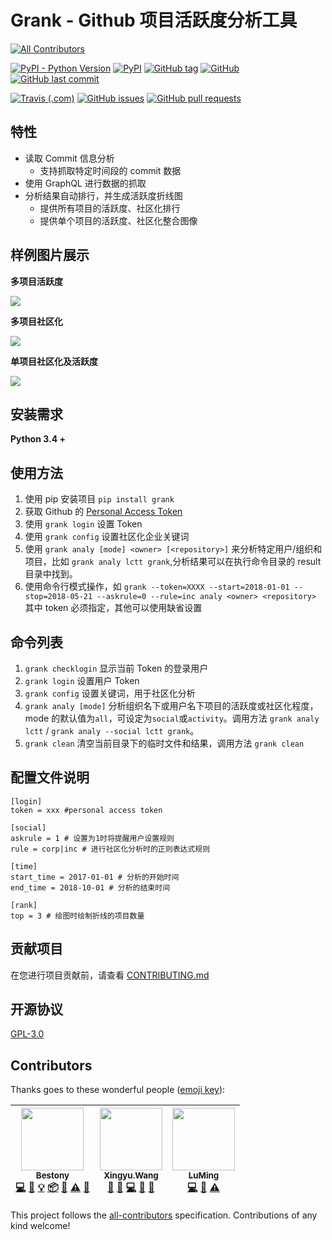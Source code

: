 # Grank -  Github 项目活跃度分析工具
[![All Contributors](https://img.shields.io/badge/all_contributors-3-orange.svg?style=flat-square)](#contributors)

[![PyPI - Python Version](https://img.shields.io/pypi/pyversions/grank.svg?style=flat-square)](https://pypi.org/project/Grank/) [![PyPI](https://img.shields.io/pypi/v/grank.svg?style=flat-square)](https://pypi.org/project/Grank/) [![GitHub tag](https://img.shields.io/github/tag/lctt/grank.svg?style=flat-square)](https://github.com/lctt/grank/) [![GitHub](https://img.shields.io/github/license/lctt/grank.svg?style=flat-square)](https://github.com/lctt/grank/) [![GitHub last commit](https://img.shields.io/github/last-commit/lctt/grank.svg?style=flat-square)](https://github.com/lctt/grank/)

[![Travis (.com)](https://img.shields.io/travis/com/LCTT/Grank.svg?style=flat-square)](https://travis-ci.com/LCTT/Grank)
[![GitHub issues](https://img.shields.io/github/issues/lctt/grank.svg?style=flat-square)](https://github.com/lctt/grank/)
[![GitHub pull requests](https://img.shields.io/github/issues-pr/lctt/grank.svg?style=flat-square)](https://github.com/lctt/grank/)


## 特性

- 读取 Commit 信息分析
  - 支持抓取特定时间段的 commit 数据
- 使用 GraphQL 进行数据的抓取
- 分析结果自动排行，并生成活跃度折线图
  - 提供所有项目的活跃度、社区化排行
  - 提供单个项目的活跃度、社区化整合图像

## 样例图片展示

**多项目活跃度**

![](https://postimg.aliavv.com/newmbp/3xexn.jpg)

**多项目社区化**

![](https://postimg.aliavv.com/newmbp/f2fce.jpg)

**单项目社区化及活跃度**

![](https://postimg.aliavv.com/newmbp/ebrrr.jpg)


## 安装需求

**Python 3.4 +**

## 使用方法

1. 使用 pip 安装项目 `pip install grank`
2. 获取 Github 的 [Personal Access Token](https://github.com/settings/tokens)
3. 使用 `grank login` 设置 Token
4. 使用 `grank config` 设置社区化企业关键词
5. 使用 `grank analy [mode] <owner> [<repository>]` 来分析特定用户/组织和项目，比如 `grank analy lctt grank`,分析结果可以在执行命令目录的 result 目录中找到。
6. 使用命令行模式操作，如 `grank --token=XXXX --start=2018-01-01 --stop=2018-05-21 --askrule=0 --rule=inc analy <owner> <repository>` 其中 token 必须指定，其他可以使用缺省设置

## 命令列表

1. `grank checklogin` 显示当前 Token 的登录用户
2. `grank login` 设置用户 Token
3. `grank config` 设置关键词，用于社区化分析
4. `grank analy [mode]` 分析组织名下或用户名下项目的活跃度或社区化程度，mode 的默认值为`all`，可设定为`social`或`activity`。调用方法 `grank analy lctt` / `grank analy --social lctt grank`。
5. `grank clean` 清空当前目录下的临时文件和结果，调用方法 `grank clean`

## 配置文件说明

```
[login]
token = xxx #personal access token

[social]
askrule = 1 # 设置为1时将提醒用户设置规则
rule = corp|inc # 进行社区化分析时的正则表达式规则

[time]
start_time = 2017-01-01 # 分析的开始时间
end_time = 2018-10-01 # 分析的结束时间

[rank]
top = 3 # 绘图时绘制折线的项目数量
```

## 贡献项目

在您进行项目贡献前，请查看 [CONTRIBUTING.md](CONTRIBUTING.md)

## 开源协议

[GPL-3.0](LICENSE)

## Contributors

Thanks goes to these wonderful people ([emoji key](https://github.com/kentcdodds/all-contributors#emoji-key)):

<!-- ALL-CONTRIBUTORS-LIST:START - Do not remove or modify this section -->
<!-- prettier-ignore -->
| [<img src="https://avatars1.githubusercontent.com/u/13283837?v=4" width="100px;"/><br /><sub><b>Bestony</b></sub>](https://www.ixiqin.com/)<br />[💻](https://github.com/LCTT/Grank/commits?author=bestony "Code") [📖](https://github.com/LCTT/Grank/commits?author=bestony "Documentation") [💡](#example-bestony "Examples") [📦](#platform-bestony "Packaging/porting to new platform") [👀](#review-bestony "Reviewed Pull Requests") [⚠️](https://github.com/LCTT/Grank/commits?author=bestony "Tests") [🔧](#tool-bestony "Tools") | [<img src="https://avatars0.githubusercontent.com/u/128338?v=4" width="100px;"/><br /><sub><b>Xingyu.Wang</b></sub>](http://wxy.github.io/)<br />[💬](#question-wxy "Answering Questions") [🐛](https://github.com/LCTT/Grank/issues?q=author%3Awxy "Bug reports") [💻](https://github.com/LCTT/Grank/commits?author=wxy "Code") [👀](#review-wxy "Reviewed Pull Requests") [📢](#talk-wxy "Talks") | [<img src="https://avatars1.githubusercontent.com/u/23754818?v=4" width="100px;"/><br /><sub><b>LuMing</b></sub>](http://LuuMing.github.io)<br />[💻](https://github.com/LCTT/Grank/commits?author=LuuMing "Code") [📖](https://github.com/LCTT/Grank/commits?author=LuuMing "Documentation") [⚠️](https://github.com/LCTT/Grank/commits?author=LuuMing "Tests") |
| :---: | :---: | :---: |
<!-- ALL-CONTRIBUTORS-LIST:END -->

This project follows the [all-contributors](https://github.com/kentcdodds/all-contributors) specification. Contributions of any kind welcome!
